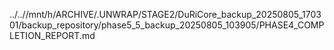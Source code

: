 ../..//mnt/h/ARCHIVE/.UNWRAP/STAGE2/DuRiCore_backup_20250805_170301/backup_repository/phase5_5_backup_20250805_103905/PHASE4_COMPLETION_REPORT.md